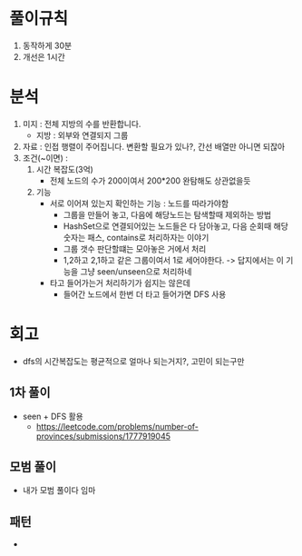 # 풀이규칙
1. 동작하게 30분
2. 개선은 1시간

# 분석

1. 미지 : 전체 지방의 수를 반환합니다.
   - 지방 : 외부와 연결되지 그룹
2. 자료 : 인접 행렬이 주어집니다. 변환할 필요가 있나?, 간선 배열만 아니면 되잖아
3. 조건(~이면) :
   1. 시간 복잡도(3억)
      - 전체 노드의 수가 200이여서 200*200 완탐해도 상관없을듯
   2. 기능
      - 서로 이어져 있는지 확인하는 기능 : 노드를 따라가야함
        - 그룹을 만들어 놓고, 다음에 해당노드는 탐색할때 제외하는 방법
        - HashSet으로 연결되어있는 노드들은 다 담아놓고, 다음 순회때 해당 숫자는 패스, contains로 처리하자는 이야기
        - 그룹 갯수 판단할떄는 모아놓은 거에서 처리
        - 1,2하고 2,1하고 같은 그룹이여서 1로 세어야한다. -> 답지에서는 이 기능을 그냥 seen/unseen으로 처리하네
      - 타고 들어가는거 처리하기가 쉽지는 않은데
        - 들어간 노드에서 한번 더 타고 들어가면 DFS 사용


# 회고
- dfs의 시간복잡도는 평균적으로 얼마나 되는거지?, 고민이 되는구만 

## 1차 풀이

- seen + DFS 활용
    - https://leetcode.com/problems/number-of-provinces/submissions/1777919045

## 모범 풀이
- 내가 모범 풀이다 임마

## 패턴

- 

